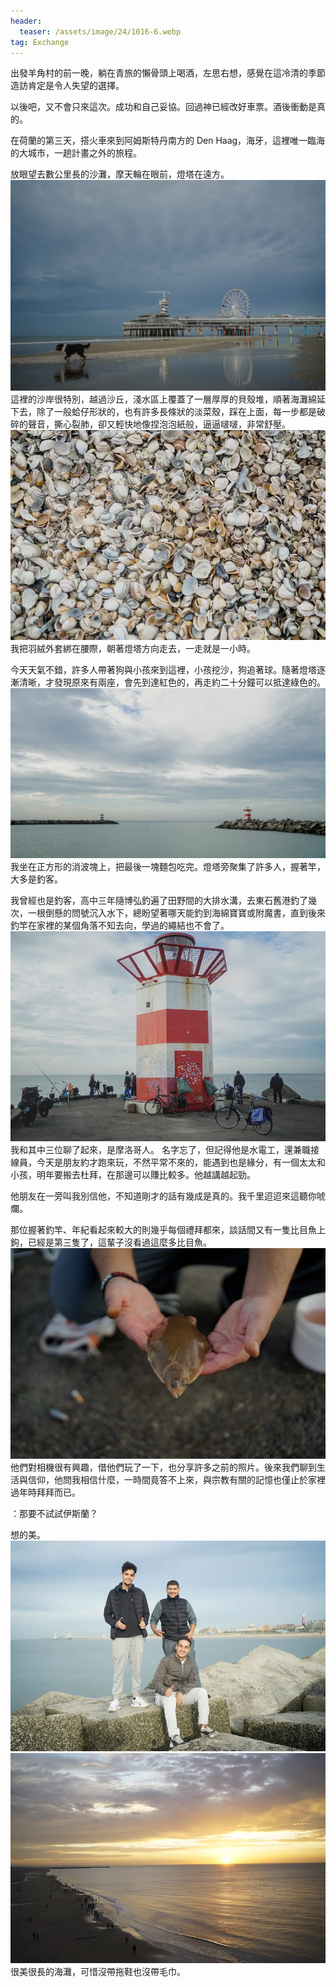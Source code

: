 ```yaml
---
header:
  teaser: /assets/image/24/1016-6.webp
tag: Exchange
---
```


出發羊角村的前一晚，躺在青旅的懶骨頭上喝酒，左思右想，感覺在這冷清的季節造訪肯定是令人失望的選擇。

以後吧，又不會只來這次。成功和自己妥協。回過神已經改好車票。酒後衝動是真的。

在荷蘭的第三天，搭火車來到阿姆斯特丹南方的 Den Haag，海牙，這裡唯一臨海的大城市，一趟計畫之外的旅程。

放眼望去數公里長的沙灘，摩天輪在眼前，燈塔在遠方。
![The skyscraper](/assets/image/24/1016-2.webp)
這裡的沙岸很特別，越過沙丘，淺水區上覆蓋了一層厚厚的貝殼堆，順著海灘綿延下去，除了一般蛤仔形狀的，也有許多長條狀的淡菜殼，踩在上面，每一步都是破碎的聲音，撕心裂肺，卻又輕快地像捏泡泡紙般，逼逼啵啵，非常舒壓。
![The shell](/assets/image/24/1016-3.webp)
我把羽絨外套綁在腰際，朝著燈塔方向走去，一走就是一小時。

今天天氣不錯，許多人帶著狗與小孩來到這裡，小孩挖沙，狗追著球。隨著燈塔逐漸清晰，才發現原來有兩座，會先到達紅色的，再走約二十分鐘可以抵達綠色的。
![The lighthouse](/assets/image/24/1016-4.webp)
我坐在正方形的消波塊上，把最後一塊麵包吃完。燈塔旁聚集了許多人，握著竿，大多是釣客。

我曾經也是釣客，高中三年隨博弘釣遍了田野間的大排水溝，去東石舊港釣了幾次，一根倒懸的問號沉入水下，總盼望著哪天能釣到海綿寶寶或附魔書，直到後來釣竿在家裡的某個角落不知去向，學過的繩結也不會了。
![The lighthouse](/assets/image/24/1016-5.webp)
我和其中三位聊了起來，是摩洛哥人。
名字忘了，但記得他是水電工，還兼職接線員，今天是朋友約才跑來玩，不然平常不來的，能遇到也是緣分，有一個太太和小孩，明年要搬去杜拜，在那邊可以賺比較多。他越講越起勁。

他朋友在一旁叫我別信他，不知道剛才的話有幾成是真的。我千里迢迢來這聽你唬爛。

那位握著釣竿、年紀看起來較大的則幾乎每個禮拜都來，談話間又有一隻比目魚上鉤，已經是第三隻了，這輩子沒看過這麼多比目魚。
![The fish](/assets/image/24/1016-6.webp)
他們對相機很有興趣，借他們玩了一下，也分享許多之前的照片。後來我們聊到生活與信仰，他問我相信什麼，一時間竟答不上來，與宗教有關的記憶也僅止於家裡過年時拜拜而已。

：那要不試試伊斯蘭？  

想的美。
![The Moroccan](/assets/image/24/1016-7.webp)
![Sunset](/assets/image/24/1016-8.webp)
很美很長的海灘，可惜沒帶拖鞋也沒帶毛巾。
